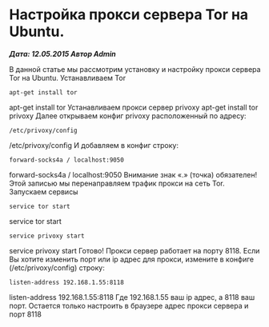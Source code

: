 # Настройка прокси сервера Tor на Ubuntu.                	  
***Дата: 12.05.2015 Автор Admin***

В данной статье мы рассмотрим установку и настройку прокси сервера Tor на Ubuntu.
Устанавливаем Tor
```
apt-get install tor
```
apt-get install tor
Устанавливаем прокси сервер privoxy
apt-get install tor privoxy
Далее открываем конфиг privoxy расположенный по адресу:
```
/etc/privoxy/config
```
/etc/privoxy/config
И добавляем в конфиг строку:
```
forward-socks4a / localhost:9050
```
forward-socks4a / localhost:9050
Внимание знак &#171;.&#187; (точка) обязателен!
Этой записью мы перенаправляем трафик прокси на сеть Tor.
Запускаем сервисы
```
service tor start
```
service tor start
```
service privoxy start
```
service privoxy start
Готово! Прокси сервер работает на порту 8118.
Если Вы хотите изменить порт или ip адрес для прокси, измените в конфиге (/etc/privoxy/config) строку:
```
listen-address 192.168.1.55:8118
```
listen-address 192.168.1.55:8118
Где 192.168.1.55 ваш ip адрес, а 8118 ваш порт.
Остается только настроить в браузере адрес прокси сервера и порт 8118
